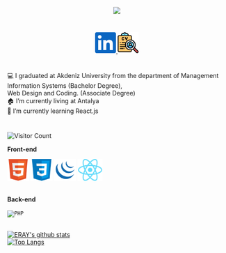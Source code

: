 <p align="center">

<img src="https://readme-typing-svg.herokuapp.com?size=24&duration=3000&color=6289F7&background=F2FFEF00&center=true&vCenter=true&lines=Hi+there%2C+I'm+ERAY+%F0%9F%91%8B;Junior+Front-End+Developer">

</p>

# <p align="center">
<p align="center">
 <a href="https://www.linkedin.com/in/erayaltunsoy">
    <img alt="LinkedIn" title="LinkedIn" height="48" width="48" src="assets/linkedin.svg">
  </a>
    <a href="https://erayaltunsoy.com/cv.html">
    <img alt="CV" title="CV" height="48" width="48" src="imgs/curriculum-vitae.png">
  </a>
</p>
</p>

# <p>

💻 I graduated at Akdeniz University from the department of Management Information Systems (Bachelor Degree), <br> Web Design and Coding. (Associate Degree) <br>
🏠 I’m currently living at Antalya <br/>
🌱 I’m currently learning React.js <br/>

</p>

# <p>

![Visitor Count](https://profile-counter.glitch.me/spake2/count.svg)

</p>

**Front-end**<br>

<code><img title="HTML" height="50" src=imgs/html.png></code>
<code><img title="CSS" height="50" src=imgs/css.png></code>
<code><img title="JQUERY" height="50" src=imgs/jquery.png></code>
<code><img title="REACT" height="50" src=imgs/react.png></code><br><br>

**Back-end**<br>

<code><img title="PHP" height="50" src="https://raw.githubusercontent.com/dereknguyen269/dereknguyen269/master/images/php.svg"></code><br><br>




[![ERAY's github stats](https://github-readme-stats.vercel.app/api?username=spake2&show_icons=true&theme=merko)](https://github.com/spake2)<br>
[![Top Langs](https://github-readme-stats.vercel.app/api/top-langs/?username=spake2&layout=compact&theme=merko)](https://github.com/anuraghazra/github-readme-stats)
